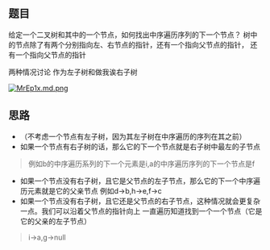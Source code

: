 ## 题目
给定一个二叉树和其中的一个节点，如何找出中序遍历序列的下一个节点？
树中的节点除了有两个分别指向左、右节点的指针，还有一个指向父节点的指针，
还有一个指向父节点的指针

两种情况讨论
作为左子树和做我诶右子树

[![MrEp1x.md.png](https://s2.ax1x.com/2019/11/17/MrEp1x.md.png)](https://imgchr.com/i/MrEp1x)

## 思路
- （不考虑一个节点有左子树，因为其左子树在中序遍历的序列在其之前）
- 如果一个节点有右子树的话，那么它的下一个节点就是右子树中最左的子节点
 >例如b的中序遍历系列的下一个元素是i,a的中序遍历序列的下一个节点是f
- 如果一个节点没有右子树，且它是父节点的左子节点，那么它的下一个中序遍历元素就是它的父亲节点
 例如d->b,h->e,f->c 
- 如果一个节点没有右子树，且它还是父节点的右子节点，这种情况就会更复杂一点。我们可以沿着父节点的指针向上 
一直遍历知道找到一个一个节点（它是它的父亲的左子节点）
>i->a,g->null